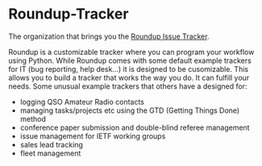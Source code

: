# Roundup-Tracker

The organization that brings you the [Roundup Issue Tracker](https://www.roundup-tracker.org).

Roundup is a customizable tracker where you can program your workflow using Python.
While Roundup comes with some default example trackers for IT (bug reporting, help desk...)
it is designed to be cusomizable. This allows you to build a tracker that works the way you do.
It can fulfill your needs. Some unusual example trackers that others have a designed for:

  * logging QSO Amateur Radio contacts
  * managing tasks/projects etc using the GTD (Getting Things Done) method
  * conference paper submission and double-blind referee management
  * issue management for IETF working groups
  * sales lead tracking
  * fleet management


